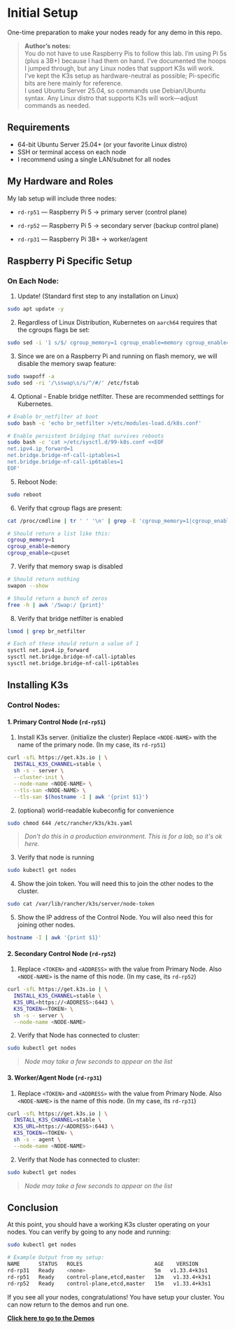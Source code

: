 # Initial Setup

One-time preparation to make your nodes ready for any demo in this repo.

> **Author’s notes:**  
> You do not have to use Raspberry Pis to follow this lab. I’m using Pi 5s (plus a 3B+) because I had them on hand. I’ve documented the hoops I jumped through, but any Linux nodes that support K3s will work.  
> I’ve kept the K3s setup as hardware-neutral as possible; Pi-specific bits are here mainly for reference.  
> I used Ubuntu Server 25.04, so commands use Debian/Ubuntu syntax. Any Linux distro that supports K3s will work—adjust commands as needed.


## Requirements

- 64-bit Ubuntu Server 25.04+ (or your favorite Linux distro)
- SSH or terminal access on each node
- I recommend using a single LAN/subnet for all nodes

## My Hardware and Roles

My lab setup will include three nodes:

- `rd-rp51` — Raspberry Pi 5 → primary server (control plane)

- `rd-rp52` — Raspberry Pi 5 → secondary server (backup control plane)

- `rd-rp31` — Raspberry Pi 3B+ → worker/agent

## Raspberry Pi Specific Setup

### On Each Node:

1. Update! (Standard first step to any installation on Linux)
```bash
sudo apt update -y
```

2. Regardless of Linux Distribution, Kubernetes on `aarch64` requires that the cgroups flags be set:
```bash
sudo sed -i '1 s/$/ cgroup_memory=1 cgroup_enable=memory cgroup_enable=cpuset/' /boot/firmware/cmdline.txt
```

3. Since we are on a Raspberry Pi and running on flash memory, we will disable the memory swap feature:
```bash
sudo swapoff -a
sudo sed -ri '/\sswap\s/s/^/#/' /etc/fstab
```

4. Optional - Enable bridge netfilter. These are recommended setttings for Kubernetes.
```bash
# Enable br_netfilter at boot
sudo bash -c 'echo br_netfilter >/etc/modules-load.d/k8s.conf'

# Enable persistent bridging that survives reboots
sudo bash -c 'cat >/etc/sysctl.d/99-k8s.conf <<EOF
net.ipv4.ip_forward=1
net.bridge.bridge-nf-call-iptables=1
net.bridge.bridge-nf-call-ip6tables=1
EOF'
```

5. Reboot Node:
```bash
sudo reboot
```

6. Verify that cgroup flags are present:
```bash
cat /proc/cmdline | tr ' ' '\n' | grep -E 'cgroup_memory=1|cgroup_enable=memory|cgroup_enable=cpuset'

# Should return a list like this:
cgroup_memory=1
cgroup_enable=memory
cgroup_enable=cpuset
```

7. Verify that memory swap is disabled
```bash
# Should return nothing
swapon --show

# Should return a bunch of zeros
free -h | awk '/Swap:/ {print}'
```

8. Verify that bridge netfilter is enabled
```bash
lsmod | grep br_netfilter

# Each of these should return a value of 1
sysctl net.ipv4.ip_forward
sysctl net.bridge.bridge-nf-call-iptables
sysctl net.bridge.bridge-nf-call-ip6tables
```

## Installing K3s

### Control Nodes:
#### 1. Primary Control Node (`rd-rp51`)

1. Install K3s server. (initialize the cluster) Replace `<NODE-NAME>` with the name of the primary node. (In my case, its `rd-rp51`)
```bash
curl -sfL https://get.k3s.io | \
  INSTALL_K3S_CHANNEL=stable \
  sh -s - server \
  --cluster-init \
  --node-name <NODE-NAME> \
  --tls-san <NODE-NAME> \
  --tls-san $(hostname -I | awk '{print $1}')
```

2. (optional) world-readable kubeconfig for convenience
```bash
sudo chmod 644 /etc/rancher/k3s/k3s.yaml
```
>*Don't do this in a production environment. This is for a lab, so it's ok here.*

3. Verify that node is running
```bash
sudo kubectl get nodes
```

4. Show the join token. You will need this to join the other nodes to the cluster.
```bash
sudo cat /var/lib/rancher/k3s/server/node-token
```

5. Show the IP address of the Control Node. You will also need this for joining other nodes.
```bash
hostname -I | awk '{print $1}'
```

#### 2. Secondary Control Node (`rd-rp52`)

1. Replace `<TOKEN>` and `<ADDRESS>` with the value from Primary Node. Also `<NODE-NAME>` is the name of this node. (In my case, its `rd-rp52`)
```bash
curl -sfL https://get.k3s.io | \
  INSTALL_K3S_CHANNEL=stable \
  K3S_URL=https://<ADDRESS>:6443 \
  K3S_TOKEN=<TOKEN> \
  sh -s - server \
  --node-name <NODE-NAME>
```

2. Verify that Node has connected to cluster:
```bash
sudo kubectl get nodes
```
>*Node may take a few seconds to appear on the list*

#### 3. Worker/Agent Node (`rd-rp31`)

1. Replace `<TOKEN>` and `<ADDRESS>` with the value from Primary Node. Also `<NODE-NAME>` is the name of this node. (In my case, its `rd-rp31`)
```bash
curl -sfL https://get.k3s.io | \
  INSTALL_K3S_CHANNEL=stable \
  K3S_URL=https://<ADDRESS>:6443 \
  K3S_TOKEN=<TOKEN> \
  sh -s - agent \
  --node-name <NODE-NAME>
```

2. Verify that Node has connected to cluster:
```bash
sudo kubectl get nodes
```
>*Node may take a few seconds to appear on the list*

## Conclusion

At this point, you should have a working K3s cluster operating on your nodes. You can verify by going to any node and running:
```bash
sudo kubectl get nodes

# Example Output from my setup:
NAME      STATUS   ROLES                       AGE    VERSION
rd-rp31   Ready    <none>                      5m   v1.33.4+k3s1
rd-rp51   Ready    control-plane,etcd,master   12m   v1.33.4+k3s1
rd-rp52   Ready    control-plane,etcd,master   15m   v1.33.4+k3s1
```

If you see all your nodes, congratulations! You have setup your cluster. You can now return to the demos and run one.

[**Click here to go to the Demos**](../README.md#demos)
